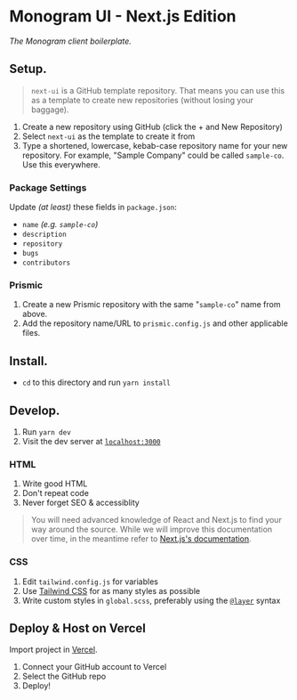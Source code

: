 # Monogram UI - Next.js Edition

_The Monogram client boilerplate._

## Setup.

> `next-ui` is a GitHub template repository. That means you can use this as a template to create new repositories (without losing your baggage).

1. Create a new repository using GitHub (click the + and New Repository)
2. Select `next-ui` as the template to create it from
3. Type a shortened, lowercase, kebab-case repository name for your new repository. For example, "Sample Company" could be called `sample-co`. Use this everywhere.

### Package Settings

Update _(at least)_ these fields in `package.json`:

- `name` _(e.g. `sample-co`)_
- `description`
- `repository`
- `bugs`
- `contributors`

### Prismic

1. Create a new Prismic repository with the same "`sample-co`" name from above.
2. Add the repository name/URL to `prismic.config.js` and other applicable files.

## Install.

- `cd` to this directory and run `yarn install`

## Develop.

1. Run `yarn dev`
2. Visit the dev server at [`localhost:3000`](http://localhost:3000)

### HTML

1. Write good HTML
2. Don't repeat code
3. Never forget SEO & accessiblity

> You will need advanced knowledge of React and Next.js to find your way around the source. While we will improve this documentation over time, in the meantime refer to [Next.js's documentation](https://nextjs.org/docs).

### CSS

1. Edit `tailwind.config.js` for variables
2. Use [Tailwind CSS](https://tailwindcss.com/docs) for as many styles as possible
3. Write custom styles in `global.scss`, preferably using the [`@layer`](https://tailwindcss.com/docs/adding-custom-styles#using-css-and-layer) syntax

## Deploy & Host on Vercel

Import project in [Vercel](https://vercel.com/new).

1. Connect your GitHub account to Vercel
2. Select the GitHub repo
3. Deploy!
